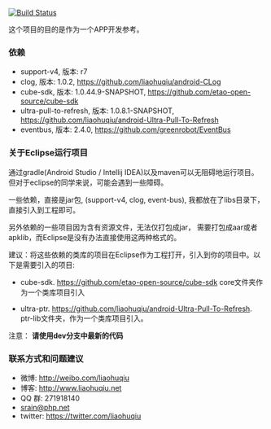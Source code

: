 [![Build Status](https://travis-ci.org/liaohuqiu/android-cube-app.svg?branch=master)](https://travis-ci.org/liaohuqiu/android-cube-app)

这个项目的目的是作为一个APP开发参考。

### 依赖

*   support-v4, 版本: r7
*   clog, 版本: 1.0.2, https://github.com/liaohuqiu/android-CLog
*   cube-sdk, 版本: 1.0.44.9-SNAPSHOT, https://github.com/etao-open-source/cube-sdk
*   ultra-pull-to-refresh, 版本: 1.0.8.1-SNAPSHOT, https://github.com/liaohuqiu/android-Ultra-Pull-To-Refresh
*   eventbus, 版本: 2.4.0, https://github.com/greenrobot/EventBus

### 关于Eclipse运行项目

通过gradle(Android Studio / Intellij IDEA)以及maven可以无阻碍地运行项目。但对于eclipse的同学来说，可能会遇到一些障碍。

一些依赖，直接是jar包, (support-v4, clog, event-bus), 我都放在了libs目录下，直接引入到工程即可。

另外依赖的一些项目因为含有资源文件，无法仅打包成jar， 需要打包成aar或者apklib，而Eclipse是没有办法直接使用这两种格式的。

建议：将这些依赖的类库的项目在Eclipse作为工程打开，引入到你的项目中。以下是需要引入的项目:

*  cube-sdk.  https://github.com/etao-open-source/cube-sdk  core文件夹作为一个类库项目引入

*  ultra-ptr. https://github.com/liaohuqiu/android-Ultra-Pull-To-Refresh. ptr-lib文件夹，作为一个类库项目引入。

注意： **请使用dev分支中最新的代码**

### 联系方式和问题建议

* 微博: http://weibo.com/liaohuqiu
* 博客: http://www.liaohuqiu.net
* QQ 群: 271918140
* srain@php.net
* twitter: https://twitter.com/liaohuqiu
